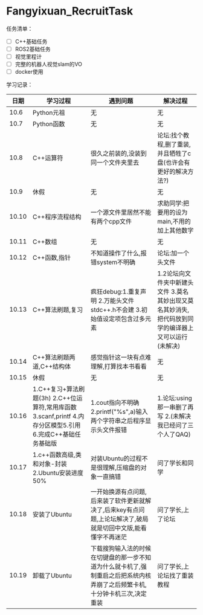 # Fangyixuan_RecruitTask

任务清单：
- [ ] C++基础任务
- [ ] ROS2基础任务
- [ ] 视觉里程计
- [ ] 完整的机器人视觉slam的VO
- [ ] docker使用

学习记录：

| 日期| 学习过程| 遇到问题|解决过程|
|--------|--------------------------------------------------------|--------------------------------------------------------|--------------------------------------------------------|
|10.6|Python元祖|无|无|
|10.7|Python函数|无|无|
|10.8|C++运算符|很久之前装的,没装到同一个文件夹里去|论坛:找个教程,删了重装,并且牺牲了c盘(也许会有更好的解决方法?)|
|10.9|休假|无|无|
|10.10|C++程序流程结构|一个源文件里居然不能有两个cpp文件|求助同学:把要用的设为main,不用的加上其他数字|
|10.11|C++数组|无|无|
|10.12|C++函数,指针|不知道操作了什么,报错system不明确|论坛:加一个头文件|
|10.13|C++算法刷题,复习|疯狂debug:1.重复声明 2.万能头文件 stdc++.h不会建 3.初始值设定项包含过多元素|1.2论坛向文件夹中新建头文件 3.莫名其妙出现又莫名其妙消失,把代码放到同学的编译器上又可以运行(未解决)|
|10.14|C++算法刷题两道,C++结构体|感觉指针这一块有点难理解,打算找本书看看|无|
|10.15|休假|无|无|
|10.16|1.C++复习+算法刷题(3h) 2.C++位运算符,常用库函数 3.scanf,printf 4.内存分区模型5.引用 6.完成C++基础任务基础版|1.cout指向不明确 2.printf("%s",a)输入两个字符串之后程序显示头文件报错|1.论坛:using那一串删了再写 2.(未解决我已经问了三个人了QAQ)|
|10.17|1.c++函数高级,类和对象-封装 2.Ubuntu安装进度50%|对装Ubuntu的过程不是很理解,压缩盘的对象一直搞错|问了学长和同学|
|10.18|安装了Ubuntu|一开始换源有点问题,后来装了软件更新就解决了,后来key有点问题,上论坛解决了,破局就是切回中文版,能看懂字不再迷茫|问了学长,上了论坛|
|10.19|卸载了Ubuntu|下载搜狗输入法的时候在切键盘的那一步不知道为什么就卡机了,强制重启之后把系统内核弄崩了之后频繁卡机,十分钟卡机三次,决定重装|问了学长,上论坛找了重装教程|
